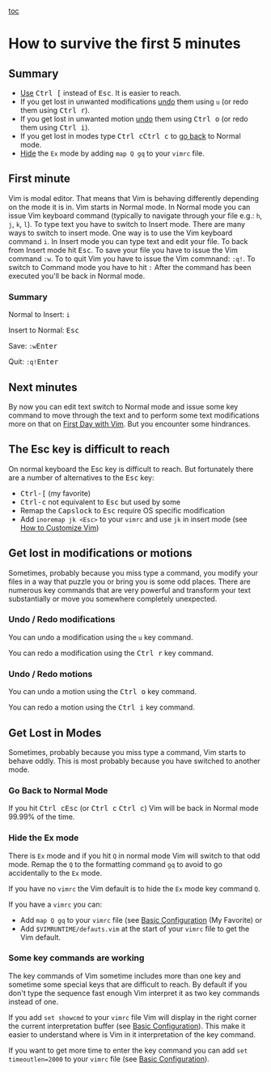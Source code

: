 [toc](..)

# How to survive the first 5 minutes

## Summary

- [Use](#the-esc-key-is-difficult-to-reach) <kbd>Ctrl [</kbd> instead of <kbd>Esc</kbd>. It is easier to reach.
- If you get lost in unwanted modifications [undo](#undo--redo-modifications) them
  using `u` (or redo them using <kbd>Ctrl r</kbd>).
- If you get lost in unwanted motion [undo](#undo--redo-motions) them
  using <kbd>Ctrl o</kbd> (or redo them using <kbd>Ctrl i</kbd>).
- If you get lost in modes type <kbd>Ctrl c</kbd><kbd>Ctrl c</kbd>
  to [go back](#go-back-to-normal-mode) to Normal mode.
- [Hide](#hide-the-ex-mode) the `Ex` mode by adding `map Q gq` to your `vimrc` file.

## First minute

Vim is modal editor. That means that Vim is behaving differently depending on the mode it is in. Vim starts in Normal
mode. In Normal mode you can issue Vim keyboard command (typically to navigate through your file e.g.: `h`, `j`, `k`,
`l`). To type text you have to switch to Insert mode. There are many ways to switch to insert mode. One way is to use
the Vim keyboard command `i`. In Insert mode you can type text and edit your file. To back from Insert mode hit
<kbd>Esc</kbd>. To save your file you have to issue the Vim command `:w`. To to quit Vim you have to issue the Vim
commnand: `:q!`. To switch to Command mode you have to hit `:` After the command has been executed you'll be back in
Normal mode.

### Summary

Normal to Insert: `i `

Insert to Normal: <kbd>Esc</kbd>

Save: `:w`<kbd>Enter</kbd>

Quit: `:q!`<kbd>Enter</kbd>

## Next minutes

By now you can edit text switch to Normal mode and issue some key command to move through the text and to perform some
text modifications more on that on [First Day with Vim](firstday.md). But you encounter some hindrances.


## The Esc key is difficult to reach

On normal keyboard the Esc key is difficult to reach. But fortunately there are a number of alternatives to the
<kbd>Esc</kbd> key:
- <kbd>Ctrl-[</kbd> (my favorite)
- <kbd>Ctrl-c</kbd> not equivalent to <kbd>Esc</kbd> but used by some
- Remap the <kbd>Capslock</kbd> to <kbd>Esc</kbd> require OS specific modification
- Add `inoremap jk <Esc>` to your `vimrc` and use `jk` in insert mode (see [How to Customize Vim](customize.md))


## Get lost in modifications or motions

Sometimes, probably because you miss type a command, you modify your files in a way that puzzle you or bring you is some
odd places. There are numerous key commands that are very powerful and transform your text substantially or move you
somewhere completely unexpected.

### Undo / Redo modifications

You can undo a modification using the `u` key command.

You can redo a modification using the <kbd>Ctrl r</kbd> key command.

### Undo / Redo motions

You can undo a motion using the <kbd>Ctrl o</kbd> key command.

You can redo a motion using the <kbd>Ctrl i</kbd> key command.

## Get Lost in Modes

Sometimes, probably because you miss type a command, Vim starts to behave oddly. This is most probably because you have
switched to another mode.

### Go Back to Normal Mode

If you hit <kbd>Ctrl c</kbd><kbd>Esc</kbd> (or <kbd>Ctrl c</kbd> <kbd>Ctrl c</kbd>) Vim will be back in Normal mode
99.99% of the time.

### Hide the Ex mode

There is `Ex` mode and if you hit `Q` in normal mode Vim will switch to that odd mode. Remap the `Q` to the formatting
command `gq` to avoid to go accidentally to the `Ex` mode.

If you have no `vimrc` the Vim default is to hide the `Ex` mode key command `Q`.

If you have a `vimrc` you can:
- Add `map Q gq` to your `vimrc` file (see [Basic Configuration](basicconfig.md) (My Favorite) or
- Add `$VIMRUNTIME/defauts.vim` at the start of your `vimrc` file to get the Vim default.

### Some key commands are working

The key commands of Vim sometime includes more than one key and sometime some special keys that are difficult to reach.
By default if you don't type the sequence fast enough Vim interpret it as two key commands instead of one.

If you add `set showcmd` to your `vimrc` file Vim will display in the right corner the current interpretation buffer
(see [Basic Configuration](basicconfig.md)). This make it easier to understand where is Vim in it interpretation of the
key command.

If you want to get more time to enter the key command you can add `set timeoutlen=2000` to your `vimrc` file
(see [Basic Configuration](basicconfig.md)).

<!-- vim: set tw=120 : -->

